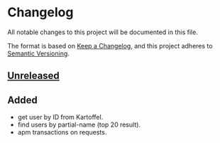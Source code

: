 # Changelog

All notable changes to this project will be documented in this file.

The format is based on [Keep a Changelog](https://keepachangelog.com/en/1.0.0/),
and this project adheres to [Semantic Versioning](https://semver.org/spec/v2.0.0.html).

## [Unreleased]

## Added

- get user by ID from Kartoffel.
- find users by partial-name (top 20 result).
- apm transactions on requests.

[unreleased]: https://github.com/meateam/file-service/compare/master...develop
